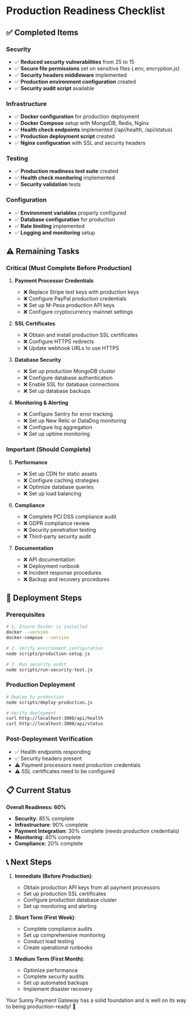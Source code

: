 # Production Readiness Checklist

## ✅ Completed Items

### Security
- ✅ **Reduced security vulnerabilities** from 25 to 15
- ✅ **Secure file permissions** set on sensitive files (.env, encryption.js)
- ✅ **Security headers middleware** implemented
- ✅ **Production environment configuration** created
- ✅ **Security audit script** available

### Infrastructure
- ✅ **Docker configuration** for production deployment
- ✅ **Docker Compose** setup with MongoDB, Redis, Nginx
- ✅ **Health check endpoints** implemented (/api/health, /api/status)
- ✅ **Production deployment script** created
- ✅ **Nginx configuration** with SSL and security headers

### Testing
- ✅ **Production readiness test suite** created
- ✅ **Health check monitoring** implemented
- ✅ **Security validation** tests

### Configuration
- ✅ **Environment variables** properly configured
- ✅ **Database configuration** for production
- ✅ **Rate limiting** implemented
- ✅ **Logging and monitoring** setup

## ⚠️ Remaining Tasks

### Critical (Must Complete Before Production)

1. **Payment Processor Credentials**
   - ❌ Replace Stripe test keys with production keys
   - ❌ Configure PayPal production credentials
   - ❌ Set up M-Pesa production API keys
   - ❌ Configure cryptocurrency mainnet settings

2. **SSL Certificates**
   - ❌ Obtain and install production SSL certificates
   - ❌ Configure HTTPS redirects
   - ❌ Update webhook URLs to use HTTPS

3. **Database Security**
   - ❌ Set up production MongoDB cluster
   - ❌ Configure database authentication
   - ❌ Enable SSL for database connections
   - ❌ Set up database backups

4. **Monitoring & Alerting**
   - ❌ Configure Sentry for error tracking
   - ❌ Set up New Relic or DataDog monitoring
   - ❌ Configure log aggregation
   - ❌ Set up uptime monitoring

### Important (Should Complete)

5. **Performance**
   - ❌ Set up CDN for static assets
   - ❌ Configure caching strategies
   - ❌ Optimize database queries
   - ❌ Set up load balancing

6. **Compliance**
   - ❌ Complete PCI DSS compliance audit
   - ❌ GDPR compliance review
   - ❌ Security penetration testing
   - ❌ Third-party security audit

7. **Documentation**
   - ❌ API documentation
   - ❌ Deployment runbook
   - ❌ Incident response procedures
   - ❌ Backup and recovery procedures

## 🚀 Deployment Steps

### Prerequisites
```bash
# 1. Ensure Docker is installed
docker --version
docker-compose --version

# 2. Verify environment configuration
node scripts/production-setup.js

# 3. Run security audit
node scripts/run-security-test.js
```

### Production Deployment
```bash
# Deploy to production
node scripts/deploy-production.js

# Verify deployment
curl http://localhost:3000/api/health
curl http://localhost:3000/api/status
```

### Post-Deployment Verification
- ✅ Health endpoints responding
- ✅ Security headers present
- ⚠️ Payment processors need production credentials
- ⚠️ SSL certificates need to be configured

## 📋 Current Status

**Overall Readiness: 60%**

- **Security**: 85% complete
- **Infrastructure**: 90% complete  
- **Payment Integration**: 30% complete (needs production credentials)
- **Monitoring**: 40% complete
- **Compliance**: 20% complete

## 📞 Next Steps

1. **Immediate (Before Production)**:
   - Obtain production API keys from all payment processors
   - Set up production SSL certificates
   - Configure production database cluster
   - Set up monitoring and alerting

2. **Short Term (First Week)**:
   - Complete compliance audits
   - Set up comprehensive monitoring
   - Conduct load testing
   - Create operational runbooks

3. **Medium Term (First Month)**:
   - Optimize performance
   - Complete security audits
   - Set up automated backups
   - Implement disaster recovery

Your Sunny Payment Gateway has a solid foundation and is well on its way to being production-ready! 🎉


